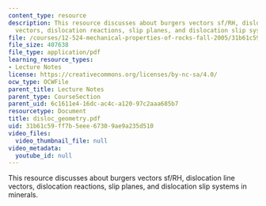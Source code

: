 ```yaml
---
content_type: resource
description: This resource discusses about burgers vectors sf/RH, dislocation line
  vectors, dislocation reactions, slip planes, and dislocation slip systems in minerals.
file: /courses/12-524-mechanical-properties-of-rocks-fall-2005/31b61c59ff7b5eee67309ae9a235d510_disloc_geometry.pdf
file_size: 407638
file_type: application/pdf
learning_resource_types:
- Lecture Notes
license: https://creativecommons.org/licenses/by-nc-sa/4.0/
ocw_type: OCWFile
parent_title: Lecture Notes
parent_type: CourseSection
parent_uid: 6c1611e4-16dc-ac4c-a120-97c2aaa685b7
resourcetype: Document
title: disloc_geometry.pdf
uid: 31b61c59-ff7b-5eee-6730-9ae9a235d510
video_files:
  video_thumbnail_file: null
video_metadata:
  youtube_id: null
---
```

This resource discusses about burgers vectors sf/RH, dislocation line vectors, dislocation reactions, slip planes, and dislocation slip systems in minerals.